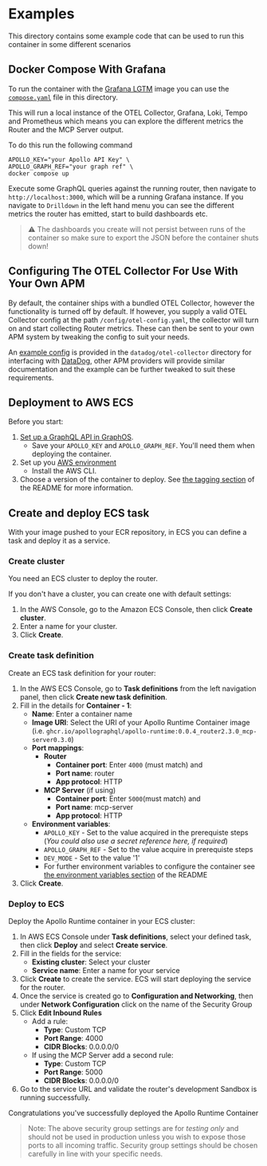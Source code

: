 # Examples

This directory contains some example code that can be used to run this container in 
some different scenarios

## Docker Compose With Grafana

To run the container with the [Grafana LGTM](https://grafana.com/blog/2024/03/13/an-opentelemetry-backend-in-a-docker-image-introducing-grafana/otel-lgtm/)
image you can use the [`compose.yaml`](./compose.yaml) file in this directory.

This will run a local instance of the OTEL Collector, Grafana, Loki, Tempo and Prometheus
which means you can explore the different metrics the Router and the MCP Server output.

To do this run the following command

```shell
APOLLO_KEY="your Apollo API Key" \
APOLLO_GRAPH_REF="your graph ref" \
docker compose up 
```

Execute some GraphQL queries against the running router, then navigate to `http://localhost:3000`, which will be a 
running Grafana instance. If you navigate to `Drilldown` in the left hand menu you can see the different metrics the
router has emitted, start to build dashboards etc.

> ⚠️ The dashboards you create will not persist between runs of the container so make sure to export the JSON before 
> the container shuts down!

## Configuring The OTEL Collector For Use With Your Own APM

By default, the container ships with a bundled OTEL Collector, however the functionality is turned off by default. If 
however, you supply a valid OTEL Collector config at the path `/config/otel-config.yaml`, the collector will turn on
and start collecting Router metrics. These can then be sent to your own APM system by tweaking the config to suit your 
needs.

An [example config](datadog/otel-collector/otel-config.yaml) is provided in the `datadog/otel-collector` directory for interfacing with 
[DataDog](https://docs.datadoghq.com/opentelemetry/setup/collector_exporter/), other APM providers will provide similar
documentation and the example can be further tweaked to suit these requirements.

## Deployment to AWS ECS

Before you start:

1. [Set up a GraphQL API in GraphOS](https://www.apollographql.com/docs/graphos/get-started/guides/graphql#step-1-set-up-your-graphql-api).
    * Save your `APOLLO_KEY` and `APOLLO_GRAPH_REF`. You'll need them when deploying the container.
2. Set up you [AWS environment](https://aws.amazon.com/getting-started/guides/setup-environment/)
    * Install the AWS CLI.
3. Choose a version of the container to deploy. See [the tagging section](README.md) of the README for more information.

## Create and deploy ECS task

With your image pushed to your ECR repository, in ECS you can define a task and deploy it as a service.

### Create cluster

You need an ECS cluster to deploy the router.

If you don't have a cluster, you can create one with default settings:

1. In the AWS Console, go to the Amazon ECS Console, then click **Create cluster**.
2. Enter a name for your cluster.
3. Click **Create**.

### Create task definition

Create an ECS task definition for your router:

1. In the AWS ECS Console, go to **Task definitions** from the left navigation panel, then click **Create new task definition**.
2. Fill in the details for **Container - 1**:
    * **Name**: Enter a container name
    * **Image URI**: Select the URI of your Apollo Runtime Container image (i.e. `ghcr.io/apollographql/apollo-runtime:0.0.4_router2.3.0_mcp-server0.3.0`)
    * **Port mappings**:
      * **Router**
        * **Container port**: Enter `4000` (must match) and
        * **Port name**: router
        * **App protocol**: HTTP
      * **MCP Server** (if using)
        * **Container port**: Enter `5000`(must match) and
        * **Port name**: mcp-server
        * **App protocol**: HTTP
    * **Environment variables**: 
      * `APOLLO_KEY` - Set to the value acquired in the prerequiste steps (_You could also use a secret reference here, if required_)
      * `APOLLO_GRAPH_REF` - Set to the value acquire in prerequiste steps
      * `DEV_MODE` - Set to the value '1'
      * For further environment variables to configure the container see [the environment variables section](README.md) of the README
3. Click **Create**.

### Deploy to ECS

Deploy the Apollo Runtime container in your ECS cluster:

1. In AWS ECS Console under **Task definitions**, select your defined task, then click **Deploy** and select **Create service**.
2. Fill in the fields for the service:
    * **Existing cluster**: Select your cluster
    * **Service name**: Enter a name for your service
3. Click **Create** to create the service. ECS will start deploying the service for the router.
4. Once the service is created go to **Configuration and Networking**, then under **Network Configuration** click on the name of the Security Group
5. Click **Edit Inbound Rules**
    * Add a rule:
      * **Type**: Custom TCP
      * **Port Range**: 4000
      * **CIDR Blocks**: 0.0.0.0/0
    * If using the MCP Server add a second rule:
      * **Type**: Custom TCP
      * **Port Range**: 5000
      * **CIDR Blocks**: 0.0.0.0/0
6. Go to the service URL and validate the router's development Sandbox is running successfully.

Congratulations you've successfully deployed the Apollo Runtime Container

> Note: The above security group settings are for *testing only* and should not be used in production unless you wish
> to expose those ports to all incoming traffic. Security group settings should be chosen carefully in line with your 
> specific needs.
